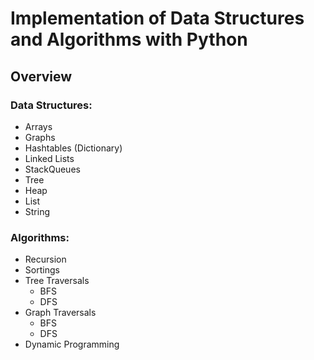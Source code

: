 # Implementation of Data Structures and Algorithms with Python

## Overview 

### Data Structures:
- Arrays
- Graphs
- Hashtables (Dictionary)
- Linked Lists
- StackQueues
- Tree
- Heap
- List
- String

### Algorithms:
- Recursion
- Sortings
- Tree Traversals
  - BFS
  - DFS
- Graph Traversals
  - BFS
  - DFS
- Dynamic Programming
